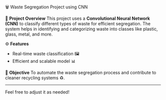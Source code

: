 
🗑️ Waste Segregation Project using CNN

 🌟 **Project Overview**
This project uses a **Convolutional Neural Network (CNN)** to classify different types of waste for efficient segregation. The system helps in identifying and categorizing waste into classes like plastic, glass, metal, and more.

 ⚙️ **Features**
- Real-time waste classification 🖼️
- Efficient and scalable model 📊

🚀 **Objective**
To automate the waste segregation process and contribute to cleaner recycling systems ♻️.

---

Feel free to adjust it as needed!

